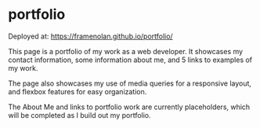 # portfolio

Deployed at:  https://framenolan.github.io/portfolio/

This page is a portfolio of my work as a web developer. It showcases my contact information, some information about me, and 5 links to examples of my work.

The page also showcases my use of media queries for a responsive layout, and flexbox features for easy organization.

The About Me and links to portfolio work are currently placeholders, which will be completed as I build out my portfolio.